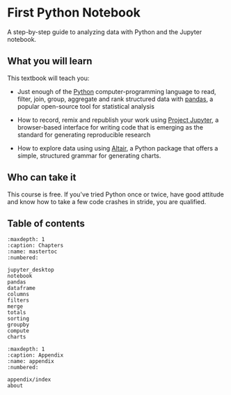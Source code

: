 ```{include} _templates/nav.html
```

# First Python Notebook

A step-by-step guide to analyzing data with Python and the Jupyter notebook.

## What you will learn

This textbook will teach you:

* Just enough of the [Python](https://www.python.org/) computer-programming language to read, filter, join, group, aggregate and rank structured data with [pandas](http://pandas.pydata.org/), a popular open-source tool for statistical analysis

* How to record, remix and republish your work using [Project Jupyter](http://jupyter.org/), a browser-based interface for writing code that is emerging as the standard for generating reproducible research

* How to explore data using using [Altair](https://altair-viz.github.io/), a Python package that offers a simple, structured grammar for generating charts.

## Who can take it

This course is free. If you've tried Python once or twice, have good attitude and know how to take a few code crashes in stride, you are qualified.

## Table of contents

```{toctree}
:maxdepth: 1
:caption: Chapters
:name: mastertoc
:numbered:

jupyter_desktop
notebook
pandas
dataframe
columns
filters
merge
totals
sorting
groupby
compute
charts
```

```{toctree}
:maxdepth: 1
:caption: Appendix
:name: appendix
:numbered:

appendix/index
about
```
